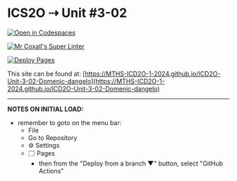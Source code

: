 # ICS2O ⇢ Unit #3-02

[![Open in Codespaces](https://classroom.github.com/assets/launch-codespace-2972f46106e565e64193e422d61a12cf1da4916b45550586e14ef0a7c637dd04.svg)](https://classroom.github.com/open-in-codespaces?assignment_repo_id=18940655)

[![Mr Coxall's Super Linter](https://github.com/MTHS-ICD2O-1-2024/ICD2O-Unit-3-02-Domenic-dangelo/workflows/Mr%20Coxall's%20Super%20Linter/badge.svg)](https://github.com/MTHS-ICD2O-1-2024/ICD2O-Unit-3-02-Domenic-dangelo/actions)

[![Deploy Pages](https://github.com/MTHS-ICD2O-1-2024/ICD2O-Unit-3-02-Domenic-dangelo/workflows/Deploy%20Pages/badge.svg)](https://github.com/MTHS-ICD2O-1-2024/ICD2O-Unit-3-02-Domenic-dangelo/actions)

This site can be found at: [https://MTHS-ICD2O-1-2024.github.io/ICD2O-Unit-3-02-Domenic-dangelo](https://MTHS-ICD2O-1-2024.github.io/ICD2O-Unit-3-02-Domenic-dangelo)

---

**NOTES ON INITIAL LOAD:**
- remember to goto on the menu bar:
  - File
  - Go to Repository
  - ⚙ Settings
  - 🗔 Pages
    - then from the "Deploy from a branch ▼" button, select "GitHub Actions"
